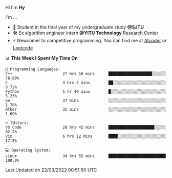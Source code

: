 Hi I'm **Hy**

I'm ...
- 🌱 Student in the final year of my undergraduate study **@SJTU**
- 🛠️ Ex algorithm engineer intern **@YITU Technology** Research Center
- ⚡ Newcomer to competitive programming. You can find me at [Atcoder](https://atcoder.jp/users/Hy3) or [Leetcode](https://leetcode-cn.com/u/_hy3/)


<!--START_SECTION:waka-->
📊 **This Week I Spent My Time On** 

```text
💬 Programming Languages: 
C++                      27 hrs 16 mins      ███████████████████░░░░░░   78.09% 
C                        3 hrs 2 mins        ██░░░░░░░░░░░░░░░░░░░░░░░   8.72% 
Python                   1 hr 49 mins        █░░░░░░░░░░░░░░░░░░░░░░░░   5.23% 
Go                       37 mins             ░░░░░░░░░░░░░░░░░░░░░░░░░   1.78% 
Other                    35 mins             ░░░░░░░░░░░░░░░░░░░░░░░░░   1.69%

🔥 Editors: 
VS Code                  28 hrs 42 mins      ████████████████████░░░░░   82.2% 
Vim                      6 hrs 12 mins       ████░░░░░░░░░░░░░░░░░░░░░   17.8%

💻 Operating System: 
Linux                    34 hrs 55 mins      █████████████████████████   100.0%

```


 Last Updated on 22/03/2022 00:51:50 UTC
<!--END_SECTION:waka-->

